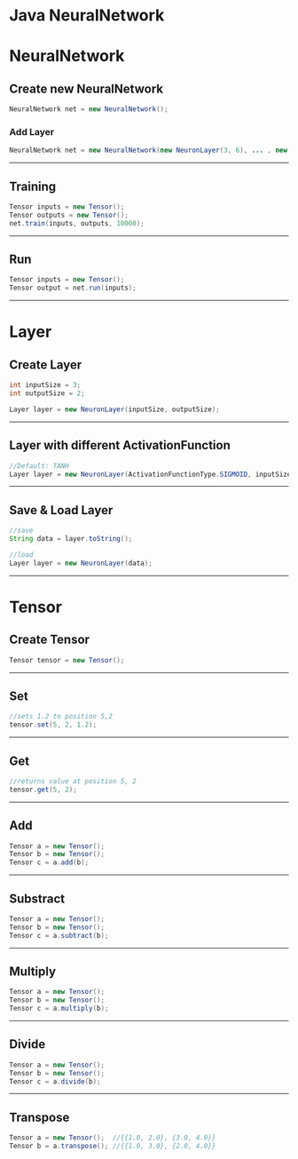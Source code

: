 # Java NeuralNetwork

# NeuralNetwork
## Create new NeuralNetwork

```JAVA 
NeuralNetwork net = new NeuralNetwork();
```

### Add Layer

```JAVA 
NeuralNetwork net = new NeuralNetwork(new NeuronLayer(3, 6), ... , new NeuronLayer(6, 1));
```

***
## Training
```JAVA
Tensor inputs = new Tensor();
Tensor outputs = new Tensor();
net.train(inputs, outputs, 10000);
```

***

## Run

```JAVA
Tensor inputs = new Tensor();
Tensor output = net.run(inputs);
```

***

# Layer

## Create Layer
```JAVA
int inputSize = 3;
int outputSize = 2;

Layer layer = new NeuronLayer(inputSize, outputSize);
```
***
## Layer with different ActivationFunction
```JAVA
//Default: TANH
Layer layer = new NeuronLayer(ActivationFunctionType.SIGMOID, inputSize, outputSize);
```
***
## Save & Load Layer
```JAVA
//save
String data = layer.toString();
```
```JAVA
//load
Layer layer = new NeuronLayer(data);
```
***

# Tensor
## Create Tensor
```JAVA
Tensor tensor = new Tensor();
```
***
## Set
```JAVA
//sets 1.2 to position 5,2
tensor.set(5, 2, 1.2);
```
***
## Get
```JAVA
//returns value at position 5, 2
tensor.get(5, 2);
```
***
## Add
```JAVA
Tensor a = new Tensor();
Tensor b = new Tensor();
Tensor c = a.add(b);
```
***
## Substract
```JAVA
Tensor a = new Tensor();
Tensor b = new Tensor();
Tensor c = a.subtract(b);
```
***
## Multiply
```JAVA
Tensor a = new Tensor();
Tensor b = new Tensor();
Tensor c = a.multiply(b);
```
***
## Divide
```JAVA
Tensor a = new Tensor();
Tensor b = new Tensor();
Tensor c = a.divide(b);
```
***
## Transpose
```JAVA
Tensor a = new Tensor();  //{{1.0, 2.0}, {3.0, 4.0}}
Tensor b = a.transpose(); //{{1.0, 3.0}, {2.0, 4.0}}
```
